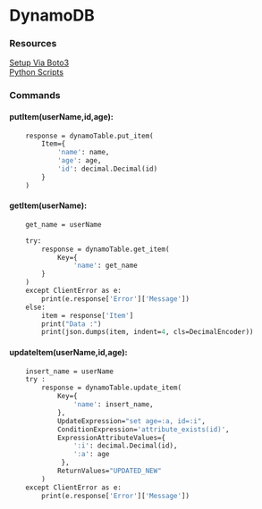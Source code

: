 # DynamoDB 

### Resources
[Setup Via Boto3](https://www.youtube.com/watch?v=G68oSgFotZA)  
[Python Scripts](https://www.youtube.com/watch?v=G68oSgFotZA)  

### Commands
#### putItem(userName,id,age):
```def putItem(name,age,id):
    response = dynamoTable.put_item(
        Item={
            'name': name,
            'age': age,
            'id': decimal.Decimal(id)
        }
    )
```
#### getItem(userName):
```def getItem(userName):
    get_name = userName

    try:
        response = dynamoTable.get_item(
            Key={
                'name': get_name
        }
    )
    except ClientError as e:
        print(e.response['Error']['Message'])
    else:
        item = response['Item']
        print("Data :")
        print(json.dumps(item, indent=4, cls=DecimalEncoder))
```
#### updateItem(userName,id,age):
```def updateItem(userName,id,age):
    insert_name = userName
    try :
        response = dynamoTable.update_item(
            Key={
                'name': insert_name,
            },
            UpdateExpression="set age=:a, id=:i",
            ConditionExpression='attribute_exists(id)',
            ExpressionAttributeValues={
                ':i': decimal.Decimal(id),
                ':a': age
             },
            ReturnValues="UPDATED_NEW"
        )
    except ClientError as e:
        print(e.response['Error']['Message'])
```
